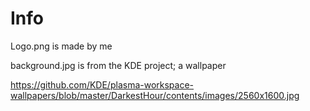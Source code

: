 # Info
Logo.png is made by me

background.jpg is from the KDE project; a wallpaper

https://github.com/KDE/plasma-workspace-wallpapers/blob/master/DarkestHour/contents/images/2560x1600.jpg